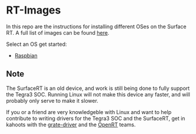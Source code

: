 # RT-Images

In this repo are the instructions for installing different OSes on the Surface RT.
A full list of images can be found [here](https://mega.nz/folder/ZwQjmKRJ#J9f1HmTE1T52kRSq4jabLA).

Select an OS get started:
 - [Raspbian](/Raspbian.md)

## Note
The SurfaceRT is an old device, and work is still being done to fully support the Tegra3 SOC. 
Running Linux will not make this device any faster, and will probably only serve to make it slower.  
  
If you or a friend are very knowledgeble with Linux and want to help contribute to writing drivers 
for the Tegra3 SOC and the SurfaceRT, get in kahoots with the [grate-driver](https://github.com/grate-driver)
and the [OpenRT](https://discord.gg/tAxvvVC) teams.
